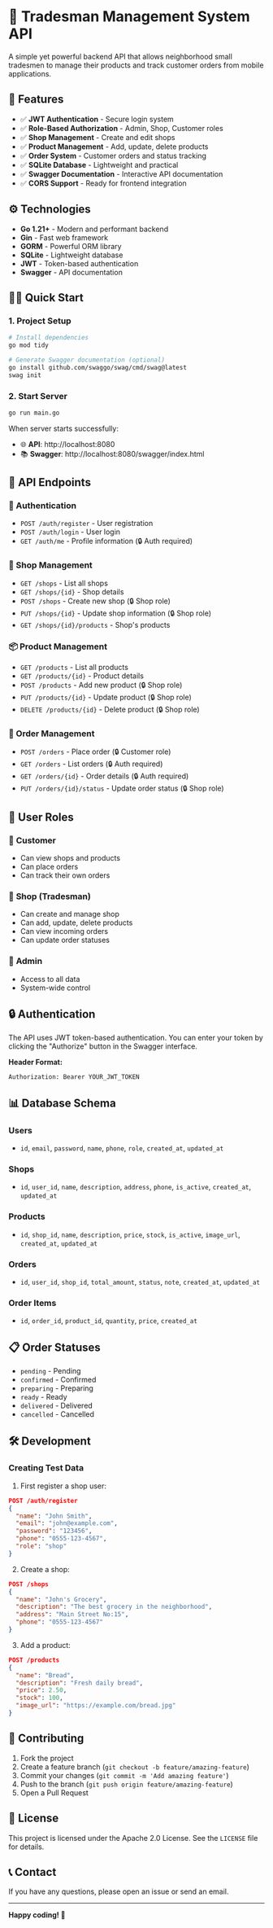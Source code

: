 # 🧾 Tradesman Management System API

A simple yet powerful backend API that allows neighborhood small tradesmen to manage their products and track customer orders from mobile applications.

## 🚀 Features

- ✅ **JWT Authentication** - Secure login system
- ✅ **Role-Based Authorization** - Admin, Shop, Customer roles
- ✅ **Shop Management** - Create and edit shops
- ✅ **Product Management** - Add, update, delete products
- ✅ **Order System** - Customer orders and status tracking
- ✅ **SQLite Database** - Lightweight and practical
- ✅ **Swagger Documentation** - Interactive API documentation
- ✅ **CORS Support** - Ready for frontend integration

## ⚙️ Technologies

- **Go 1.21+** - Modern and performant backend
- **Gin** - Fast web framework
- **GORM** - Powerful ORM library
- **SQLite** - Lightweight database
- **JWT** - Token-based authentication
- **Swagger** - API documentation

## 🏃‍♂️ Quick Start

### 1. Project Setup

```bash
# Install dependencies
go mod tidy

# Generate Swagger documentation (optional)
go install github.com/swaggo/swag/cmd/swag@latest
swag init
```

### 2. Start Server

```bash
go run main.go
```

When server starts successfully:
- 🌐 **API**: http://localhost:8080
- 📚 **Swagger**: http://localhost:8080/swagger/index.html

## 📡 API Endpoints

### 🔐 Authentication
- `POST /auth/register` - User registration
- `POST /auth/login` - User login
- `GET /auth/me` - Profile information (🔒 Auth required)

### 🏪 Shop Management
- `GET /shops` - List all shops
- `GET /shops/{id}` - Shop details
- `POST /shops` - Create new shop (🔒 Shop role)
- `PUT /shops/{id}` - Update shop information (🔒 Shop role)
- `GET /shops/{id}/products` - Shop's products

### 📦 Product Management
- `GET /products` - List all products
- `GET /products/{id}` - Product details
- `POST /products` - Add new product (🔒 Shop role)
- `PUT /products/{id}` - Update product (🔒 Shop role)
- `DELETE /products/{id}` - Delete product (🔒 Shop role)

### 🛒 Order Management
- `POST /orders` - Place order (🔒 Customer role)
- `GET /orders` - List orders (🔒 Auth required)
- `GET /orders/{id}` - Order details (🔒 Auth required)
- `PUT /orders/{id}/status` - Update order status (🔒 Shop role)

## 👥 User Roles

### 🛒 **Customer**
- Can view shops and products
- Can place orders
- Can track their own orders

### 🏪 **Shop (Tradesman)**
- Can create and manage shop
- Can add, update, delete products
- Can view incoming orders
- Can update order statuses

### 👑 **Admin**
- Access to all data
- System-wide control

## 🔒 Authentication

The API uses JWT token-based authentication. You can enter your token by clicking the "Authorize" button in the Swagger interface.

**Header Format:**
```
Authorization: Bearer YOUR_JWT_TOKEN
```

## 📊 Database Schema

### Users
- `id`, `email`, `password`, `name`, `phone`, `role`, `created_at`, `updated_at`

### Shops
- `id`, `user_id`, `name`, `description`, `address`, `phone`, `is_active`, `created_at`, `updated_at`

### Products
- `id`, `shop_id`, `name`, `description`, `price`, `stock`, `is_active`, `image_url`, `created_at`, `updated_at`

### Orders
- `id`, `user_id`, `shop_id`, `total_amount`, `status`, `note`, `created_at`, `updated_at`

### Order Items
- `id`, `order_id`, `product_id`, `quantity`, `price`, `created_at`

## 📋 Order Statuses

- `pending` - Pending
- `confirmed` - Confirmed
- `preparing` - Preparing
- `ready` - Ready
- `delivered` - Delivered
- `cancelled` - Cancelled

## 🛠️ Development

### Creating Test Data

1. First register a shop user:
```json
POST /auth/register
{
  "name": "John Smith",
  "email": "john@example.com",
  "password": "123456",
  "phone": "0555-123-4567",
  "role": "shop"
}
```

2. Create a shop:
```json
POST /shops
{
  "name": "John's Grocery",
  "description": "The best grocery in the neighborhood",
  "address": "Main Street No:15",
  "phone": "0555-123-4567"
}
```

3. Add a product:
```json
POST /products
{
  "name": "Bread",
  "description": "Fresh daily bread",
  "price": 2.50,
  "stock": 100,
  "image_url": "https://example.com/bread.jpg"
}
```

## 🤝 Contributing

1. Fork the project
2. Create a feature branch (`git checkout -b feature/amazing-feature`)
3. Commit your changes (`git commit -m 'Add amazing feature'`)
4. Push to the branch (`git push origin feature/amazing-feature`)
5. Open a Pull Request

## 📄 License

This project is licensed under the Apache 2.0 License. See the `LICENSE` file for details.

## 📞 Contact

If you have any questions, please open an issue or send an email.

---

**Happy coding! 🚀** 